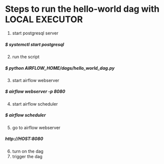 # Steps to run the hello-world dag with LOCAL EXECUTOR 

1.  start postgresql server 
##### $ systemctl start postgresql

2. 	run the script
##### $ python AIRFLOW_HOME/dags/hello_world_dag.py 

3. 	start airflow webserver
##### $ airflow webserver -p 8080

4. 	start airflow scheduler
##### $ airflow scheduler

5. 	go to airflow webserver  
##### http://HOST:8080

6. 	turn on the dag
7.	trigger the dag
